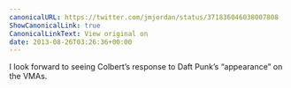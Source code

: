 ```yaml
---
canonicalURL: https://twitter.com/jmjordan/status/371836046038007808
ShowCanonicalLink: true
CanonicalLinkText: View original on
date: 2013-08-26T03:26:36+00:00
---
```

I look forward to seeing Colbert’s response to Daft Punk’s “appearance” on the VMAs.